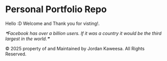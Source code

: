 # Personal Portfolio Repo
Hello :D Welcome and Thank you for visting!.

<!--STARTS_HERE_QUOTE_README-->
<i>❝Facebook has over a billion users. If it was a country it would be the third largest in the world.❞</i>
<!--ENDS_HERE_QUOTE_README-->


© 2025 property of and Maintained by Jordan Kaweesa. All Rights Reserved.

